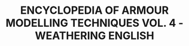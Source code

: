 ---
layout: product
title: "ENCYCLOPEDIA OF ARMOUR MODELLING TECHNIQUES VOL. 4 - WEATHERING ENGLISH"
price: "4400" 
desc: "Enciklopedija tom 4"
img_path: "/assets/img/A.MIG-6153.jpg"
brand: "AMMO"
available: false
special_offer: false
new: false
soon: false
cat: "090000"
subcat: "090100"
subsubcat: "090101"
sifra: "A.MIG-6153"
popular: false
---